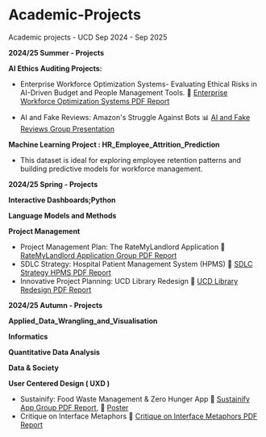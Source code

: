 # Academic-Projects
Academic projects - UCD Sep 2024 - Sep 2025

**2024/25 Summer - Projects**

**AI Ethics Auditing Projects:**
- Enterprise Workforce Optimization Systems- Evaluating Ethical Risks in AI-Driven Budget and People Management Tools. 📄 [Enterprise Workforce Optimization Systems PDF Report](AI_Ethics&Auditing/AI_Ethics_Auditing_Project.pdf)

- AI and Fake Reviews: Amazon's Struggle Against Bots 📊 [AI and Fake Reviews Group Presentation](AI_Ethics&Auditing/AI_Fake_Reviews_Amazons_struggle_against_Bot.pdf)

**Machine Learning Project :  HR_Employee_Attrition_Prediction**
- This dataset is ideal for exploring employee retention patterns and building predictive models for workforce management.

**2024/25 Spring - Projects**

**Interactive Dashboards;Python**

**Language Models and Methods**

**Project Management**
  - Project Management Plan: The RateMyLandlord Application 📄 [RateMyLandlord Application Group PDF Report](Project_Management/Project_Management_Plan-RateMyLandlord.pdf)
  - SDLC Strategy: Hospital Patient Management System (HPMS) 📄 [ SDLC Strategy HPMS PDF Report](Project_Management/SDLC_Approach_for_Effective_HPMS.pdf)
  - Innovative Project Planning: UCD Library Redesign 📄 [UCD Library Redesign PDF Report](Project_Management/Project_Planning:UCD_Library_Redesign.pdf)


**2024/25 Autumn - Projects**

**Applied_Data_Wrangling_and_Visualisation**

**Informatics**

**Quantitative Data Analysis**

**Data & Society**

**User Centered Design ( UXD )**
  - Sustainify: Food Waste Management & Zero Hunger App 📄 [Sustainify App Group PDF Report](User_Centered_Design/Sustainify.pdf), 📄 [Poster](User_Centered_Design/Poster_Sustainify.pdf)
  - Critique on Interface Metaphors 📄 [Critique on Interface Metaphors PDF Report](User_Centered_Design/Critique_on_Interface_Metaphors.pdf)
